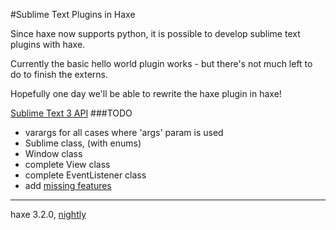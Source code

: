 #Sublime Text Plugins in Haxe

Since haxe now supports python, it is possible to develop sublime text plugins with haxe.

Currently the basic hello world plugin works - but there's not much left to do to finish the externs.

Hopefully one day we'll be able to rewrite the haxe plugin in haxe!

[Sublime Text 3 API](http://www.sublimetext.com/docs/3/api_reference.html)
###TODO
- varargs for all cases where 'args' param is used
- Sublime class, (with enums)
- Window class
- complete View class
- complete EventListener class
- add [missing features](http://sublime-text-unofficial-documentation.readthedocs.org/en/latest/reference/api.html#sublime_plugin.EventListener.on_query_completions)

--------------
haxe 3.2.0, [nightly](http://hxbuilds.s3-website-us-east-1.amazonaws.com/builds/haxe/)